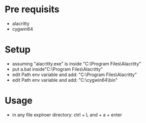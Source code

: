 # Pre requisits
- alacritty
- cygwin64

# Setup
- assuming "alacritty.exe" is inside "C:\Program Files\Alacritty\"
- put a.bat inside"C:\Program Files\Alacritty\"
- edit Path env variable and add: "C:\Program Files\Alacritty\"
- edit Path env variable and add: "C:\cygwin64\bin"

# Usage
- in any file explroer directory: ctrl + L and + a + enter
